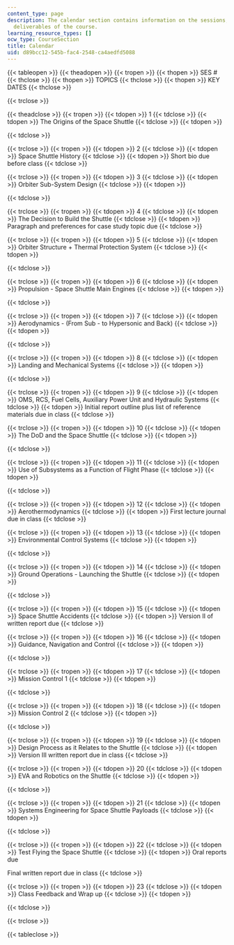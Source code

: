 ```yaml
---
content_type: page
description: The calendar section contains information on the sessions, topics and
  deliverables of the course.
learning_resource_types: []
ocw_type: CourseSection
title: Calendar
uid: d89bcc12-545b-fac4-2548-ca4aedfd5088
---
```


{{< tableopen >}}
{{< theadopen >}}
{{< tropen >}}
{{< thopen >}}
SES #
{{< thclose >}}
{{< thopen >}}
TOPICS
{{< thclose >}}
{{< thopen >}}
KEY DATES
{{< thclose >}}

{{< trclose >}}

{{< theadclose >}}
{{< tropen >}}
{{< tdopen >}}
1
{{< tdclose >}}
{{< tdopen >}}
The Origins of the Space Shuttle
{{< tdclose >}}
{{< tdopen >}}

{{< tdclose >}}

{{< trclose >}}
{{< tropen >}}
{{< tdopen >}}
2
{{< tdclose >}}
{{< tdopen >}}
Space Shuttle History
{{< tdclose >}}
{{< tdopen >}}
Short bio due before class
{{< tdclose >}}

{{< trclose >}}
{{< tropen >}}
{{< tdopen >}}
3
{{< tdclose >}}
{{< tdopen >}}
Orbiter Sub-System Design
{{< tdclose >}}
{{< tdopen >}}

{{< tdclose >}}

{{< trclose >}}
{{< tropen >}}
{{< tdopen >}}
4
{{< tdclose >}}
{{< tdopen >}}
The Decision to Build the Shuttle
{{< tdclose >}}
{{< tdopen >}}
Paragraph and preferences for case study topic due
{{< tdclose >}}

{{< trclose >}}
{{< tropen >}}
{{< tdopen >}}
5
{{< tdclose >}}
{{< tdopen >}}
Orbiter Structure + Thermal Protection System
{{< tdclose >}}
{{< tdopen >}}

{{< tdclose >}}

{{< trclose >}}
{{< tropen >}}
{{< tdopen >}}
6
{{< tdclose >}}
{{< tdopen >}}
Propulsion - Space Shuttle Main Engines
{{< tdclose >}}
{{< tdopen >}}

{{< tdclose >}}

{{< trclose >}}
{{< tropen >}}
{{< tdopen >}}
7
{{< tdclose >}}
{{< tdopen >}}
Aerodynamics - (From Sub - to Hypersonic and Back)
{{< tdclose >}}
{{< tdopen >}}

{{< tdclose >}}

{{< trclose >}}
{{< tropen >}}
{{< tdopen >}}
8
{{< tdclose >}}
{{< tdopen >}}
Landing and Mechanical Systems
{{< tdclose >}}
{{< tdopen >}}

{{< tdclose >}}

{{< trclose >}}
{{< tropen >}}
{{< tdopen >}}
9
{{< tdclose >}}
{{< tdopen >}}
OMS, RCS, Fuel Cells, Auxiliary Power Unit and Hydraulic Systems
{{< tdclose >}}
{{< tdopen >}}
Initial report outline plus list of reference materials due in class
{{< tdclose >}}

{{< trclose >}}
{{< tropen >}}
{{< tdopen >}}
10
{{< tdclose >}}
{{< tdopen >}}
The DoD and the Space Shuttle
{{< tdclose >}}
{{< tdopen >}}

{{< tdclose >}}

{{< trclose >}}
{{< tropen >}}
{{< tdopen >}}
11
{{< tdclose >}}
{{< tdopen >}}
Use of Subsystems as a Function of Flight Phase
{{< tdclose >}}
{{< tdopen >}}

{{< tdclose >}}

{{< trclose >}}
{{< tropen >}}
{{< tdopen >}}
12
{{< tdclose >}}
{{< tdopen >}}
Aerothermodynamics
{{< tdclose >}}
{{< tdopen >}}
First lecture journal due in class
{{< tdclose >}}

{{< trclose >}}
{{< tropen >}}
{{< tdopen >}}
13
{{< tdclose >}}
{{< tdopen >}}
Environmental Control Systems
{{< tdclose >}}
{{< tdopen >}}

{{< tdclose >}}

{{< trclose >}}
{{< tropen >}}
{{< tdopen >}}
14
{{< tdclose >}}
{{< tdopen >}}
Ground Operations - Launching the Shuttle
{{< tdclose >}}
{{< tdopen >}}

{{< tdclose >}}

{{< trclose >}}
{{< tropen >}}
{{< tdopen >}}
15
{{< tdclose >}}
{{< tdopen >}}
Space Shuttle Accidents
{{< tdclose >}}
{{< tdopen >}}
Version II of written report due
{{< tdclose >}}

{{< trclose >}}
{{< tropen >}}
{{< tdopen >}}
16
{{< tdclose >}}
{{< tdopen >}}
Guidance, Navigation and Control
{{< tdclose >}}
{{< tdopen >}}

{{< tdclose >}}

{{< trclose >}}
{{< tropen >}}
{{< tdopen >}}
17
{{< tdclose >}}
{{< tdopen >}}
Mission Control 1
{{< tdclose >}}
{{< tdopen >}}

{{< tdclose >}}

{{< trclose >}}
{{< tropen >}}
{{< tdopen >}}
18
{{< tdclose >}}
{{< tdopen >}}
Mission Control 2
{{< tdclose >}}
{{< tdopen >}}

{{< tdclose >}}

{{< trclose >}}
{{< tropen >}}
{{< tdopen >}}
19
{{< tdclose >}}
{{< tdopen >}}
Design Process as it Relates to the Shuttle
{{< tdclose >}}
{{< tdopen >}}
Version III written report due in class
{{< tdclose >}}

{{< trclose >}}
{{< tropen >}}
{{< tdopen >}}
20
{{< tdclose >}}
{{< tdopen >}}
EVA and Robotics on the Shuttle
{{< tdclose >}}
{{< tdopen >}}

{{< tdclose >}}

{{< trclose >}}
{{< tropen >}}
{{< tdopen >}}
21
{{< tdclose >}}
{{< tdopen >}}
Systems Engineering for Space Shuttle Payloads
{{< tdclose >}}
{{< tdopen >}}

{{< tdclose >}}

{{< trclose >}}
{{< tropen >}}
{{< tdopen >}}
22
{{< tdclose >}}
{{< tdopen >}}
Test Flying the Space Shuttle
{{< tdclose >}}
{{< tdopen >}}
Oral reports due  
  
Final written report due in class
{{< tdclose >}}

{{< trclose >}}
{{< tropen >}}
{{< tdopen >}}
23
{{< tdclose >}}
{{< tdopen >}}
Class Feedback and Wrap up
{{< tdclose >}}
{{< tdopen >}}

{{< tdclose >}}

{{< trclose >}}

{{< tableclose >}}